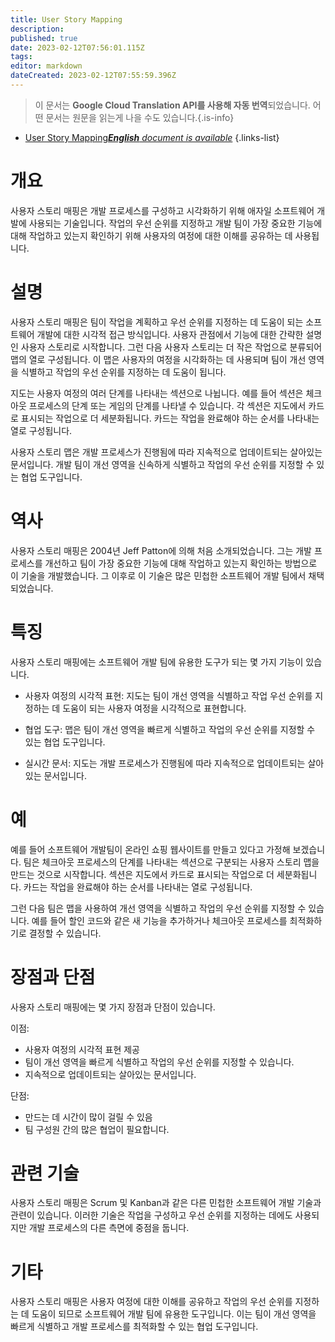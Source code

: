 ```yaml
---
title: User Story Mapping
description: 
published: true
date: 2023-02-12T07:56:01.115Z
tags: 
editor: markdown
dateCreated: 2023-02-12T07:55:59.396Z
---
```


> 이 문서는 **Google Cloud Translation API를 사용해 자동 번역**되었습니다.
어떤 문서는 원문을 읽는게 나을 수도 있습니다.{.is-info}



- [User Story Mapping***English** document is available*](/en/Knowledge-base/Dictionary/user-story-mapping)
{.links-list}


# 개요
사용자 스토리 매핑은 개발 프로세스를 구성하고 시각화하기 위해 애자일 소프트웨어 개발에 사용되는 기술입니다. 작업의 우선 순위를 지정하고 개발 팀이 가장 중요한 기능에 대해 작업하고 있는지 확인하기 위해 사용자의 여정에 대한 이해를 공유하는 데 사용됩니다.

# 설명
사용자 스토리 매핑은 팀이 작업을 계획하고 우선 순위를 지정하는 데 도움이 되는 소프트웨어 개발에 대한 시각적 접근 방식입니다. 사용자 관점에서 기능에 대한 간략한 설명인 사용자 스토리로 시작합니다. 그런 다음 사용자 스토리는 더 작은 작업으로 분류되어 맵의 열로 구성됩니다. 이 맵은 사용자의 여정을 시각화하는 데 사용되며 팀이 개선 영역을 식별하고 작업의 우선 순위를 지정하는 데 도움이 됩니다.

지도는 사용자 여정의 여러 단계를 나타내는 섹션으로 나뉩니다. 예를 들어 섹션은 체크아웃 프로세스의 단계 또는 게임의 단계를 나타낼 수 있습니다. 각 섹션은 지도에서 카드로 표시되는 작업으로 더 세분화됩니다. 카드는 작업을 완료해야 하는 순서를 나타내는 열로 구성됩니다.

사용자 스토리 맵은 개발 프로세스가 진행됨에 따라 지속적으로 업데이트되는 살아있는 문서입니다. 개발 팀이 개선 영역을 신속하게 식별하고 작업의 우선 순위를 지정할 수 있는 협업 도구입니다.

# 역사
사용자 스토리 매핑은 2004년 Jeff Patton에 의해 처음 소개되었습니다. 그는 개발 프로세스를 개선하고 팀이 가장 중요한 기능에 대해 작업하고 있는지 확인하는 방법으로 이 기술을 개발했습니다. 그 이후로 이 기술은 많은 민첩한 소프트웨어 개발 팀에서 채택되었습니다.

# 특징
사용자 스토리 매핑에는 소프트웨어 개발 팀에 유용한 도구가 되는 몇 가지 기능이 있습니다.

- 사용자 여정의 시각적 표현: 지도는 팀이 개선 영역을 식별하고 작업 우선 순위를 지정하는 데 도움이 되는 사용자 여정을 시각적으로 표현합니다.

- 협업 도구: 맵은 팀이 개선 영역을 빠르게 식별하고 작업의 우선 순위를 지정할 수 있는 협업 도구입니다.

- 실시간 문서: 지도는 개발 프로세스가 진행됨에 따라 지속적으로 업데이트되는 살아있는 문서입니다.

# 예
예를 들어 소프트웨어 개발팀이 온라인 쇼핑 웹사이트를 만들고 있다고 가정해 보겠습니다. 팀은 체크아웃 프로세스의 단계를 나타내는 섹션으로 구분되는 사용자 스토리 맵을 만드는 것으로 시작합니다. 섹션은 지도에서 카드로 표시되는 작업으로 더 세분화됩니다. 카드는 작업을 완료해야 하는 순서를 나타내는 열로 구성됩니다.

그런 다음 팀은 맵을 사용하여 개선 영역을 식별하고 작업의 우선 순위를 지정할 수 있습니다. 예를 들어 할인 코드와 같은 새 기능을 추가하거나 체크아웃 프로세스를 최적화하기로 결정할 수 있습니다.

# 장점과 단점
사용자 스토리 매핑에는 몇 가지 장점과 단점이 있습니다.

이점:
- 사용자 여정의 시각적 표현 제공
- 팀이 개선 영역을 빠르게 식별하고 작업의 우선 순위를 지정할 수 있습니다.
- 지속적으로 업데이트되는 살아있는 문서입니다.

단점:
- 만드는 데 시간이 많이 걸릴 수 있음
- 팀 구성원 간의 많은 협업이 필요합니다.

# 관련 기술
사용자 스토리 매핑은 Scrum 및 Kanban과 같은 다른 민첩한 소프트웨어 개발 기술과 관련이 있습니다. 이러한 기술은 작업을 구성하고 우선 순위를 지정하는 데에도 사용되지만 개발 프로세스의 다른 측면에 중점을 둡니다.

# 기타
사용자 스토리 매핑은 사용자 여정에 대한 이해를 공유하고 작업의 우선 순위를 지정하는 데 도움이 되므로 소프트웨어 개발 팀에 유용한 도구입니다. 이는 팀이 개선 영역을 빠르게 식별하고 개발 프로세스를 최적화할 수 있는 협업 도구입니다.